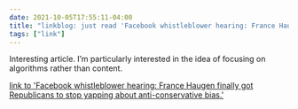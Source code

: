 ```yaml
---
date: 2021-10-05T17:55:11-04:00
title: "linkblog: just read 'Facebook whistleblower hearing: France Haugen finally got Republicans to stop yapping about anti-conservative bias.'"
tags: ["link"]
---
```

Interesting article. I’m particularly interested in the idea of focusing on algorithms rather than content.
 
[link to 'Facebook whistleblower hearing: France Haugen finally got Republicans to stop yapping about anti-conservative bias.'](https://slate.com/technology/2021/10/facebook-whistleblower-frances-haugen-hearing-republicans-democrats.html?via=rss)
